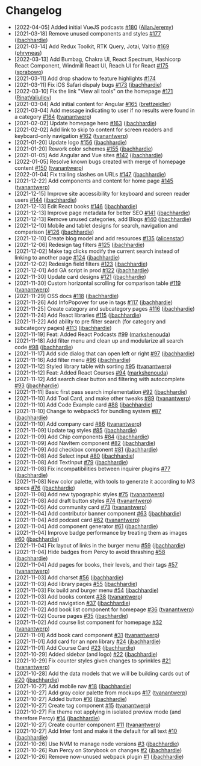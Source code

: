 # Changelog

- [2022-04-05] Added initial VueJS podcasts
  [\#180](https://github.com/thisdot/framework.dev/pull/180)
  ([AllanJeremy](https://github.com/AllanJeremy))
- [2021-03-18] Remove unused components and styles
  [\#177](https://github.com/thisdot/framework.dev/pull/177)
  ([jbachhardie](https://github.com/jbachhardie))
- [2021-03-14] Add Redux Toolkit, RTK Query, Jotai, Valtio
  [\#169](https://github.com/thisdot/framework.dev/pull/169)
  ([phryneas](https://github.com/phryneas))
- [2022-03-13] Add Bumbag, Chakra UI, React Spectrum, Hashicorp React Component,
  Windmill React UI, Reach UI for React
  [\#175](https://github.com/thisdot/framework.dev/pull/175)
  ([sprabowo](https://github.com/sprabowo))
- [2021-03-11] Add drop shadow to feature highlights
  [\#174](https://github.com/thisdot/framework.dev/pull/174)
- [2021-03-11] Fix iOS Safari dispaly bugs
  [\#173](https://github.com/thisdot/framework.dev/pull/173)
  ([jbachhardie](https://github.com/jbachhardie))
- [2022-03-10] Fix the link "View all tools" on the homepage
  [\#171](https://github.com/thisdot/framework.dev/pull/171)
  ([RinatValiullov](https://github.com/RinatValiullov))
- [2021-03-04] Add initial content for Angular
  [\#165](https://github.com/thisdot/framework.dev/pull/165)
  ([brettzeidler](https://github.com/brettzeidler))
- [2021-03-04] Add message indicating to user if no results were found in a
  category [\#164](https://github.com/thisdot/framework.dev/pull/164)
  ([tvanantwerp](https://github.com/tvanantwerp))
- [2021-02-02] Update homepage hero
  [\#163](https://github.com/thisdot/framework.dev/pull/163)
  ([jbachhardie](https://github.com/jbachhardie))
- [2021-02-02] Add link to skip to content for screen readers and keyboard-only
  navigation [\#162](https://github.com/thisdot/framework.dev/pull/162)
  ([tvanantwerp](https://github.com/tvanantwerp))
- [2021-01-20] Update logo
  [\#156](https://github.com/thisdot/framework.dev/pull/156)
  ([jbachhardie](https://github.com/jbachhardie))
- [2021-01-20] Rework color schemes
  [\#155](https://github.com/thisdot/framework.dev/pull/155)
  ([jbachhardie](https://github.com/jbachhardie))
- [2021-01-05] Add Angular and Vue sites
  [\#142](https://github.com/thisdot/framework.dev/pull/142)
  ([jbachhardie](https://github.com/jbachhardie))
- [2022-01-05] Resolve known bugs created with merge of homepage content
  [\#150](https://github.com/thisdot/framework.dev/pull/150)
  ([tvanantwerp](https://github.com/tvanantwerp))
- [2022-01-04] Fix trailing slashes on URLs
  [\#147](https://github.com/thisdot/framework.dev/pull/147)
  ([jbachhardie](https://github.com/jbachhardie))
- [2021-12-22] Add components and content for home page
  [\#145](https://github.com/thisdot/framework.dev/pull/145)
  ([tvanantwerp](https://github.com/tvanantwerp))
- [2021-12-15] Improve site accessibility for keyboard and screen reader users
  [\#144](https://github.com/thisdot/framework.dev/pull/144)
  ([jbachhardie](https://github.com/jbachhardie))
- [2021-12-13] Edit React books
  [\#146](https://github.com/thisdot/framework.dev/pull/146)
  ([jbachhardie](https://github.com/jbachhardie))
- [2021-12-13] Improve page metadata for better SEO
  [\#141](https://github.com/thisdot/framework.dev/pull/141)
  ([jbachhardie](https://github.com/jbachhardie))
- [2021-12-13] Remove unused categories, add Blogs
  [\#140](https://github.com/thisdot/framework.dev/pull/135)
  ([jbachhardie](https://github.com/jbachhardie))
- [2021-12-10] Mobile and tablet designs for search, navigation and comparison
  [\[#126](https://github.com/thisdot/framework.dev/issues/126)
  ([jbachhardie](https://github.com/jbachhardie))
- [2021-12-10] Create blog model and add resources
  [\#135](https://github.com/thisdot/framework.dev/pull/135)
  ([alicenstar](https://github.com/alicenstar))
- [2021-12-06] Redesign tag filters
  [\#125](https://github.com/thisdot/framework.dev/pull/125)
  ([jbachhardie](https://github.com/jbachhardie))
- [2021-12-02] Make tag clicks modify the current search instead of linking to
  another page [\#124](https://github.com/thisdot/framework.dev/pull/124)
  ([jbachhardie](https://github.com/jbachhardie))
- [2021-12-02] Redesign field filters
  [\#123](https://github.com/thisdot/framework.dev/pull/123)
  ([jbachhardie](https://github.com/jbachhardie))
- [2021-12-01] Add GA script in prod
  [\#122](https://github.com/thisdot/framework.dev/pull/122)
  ([jbachhardie](https://github.com/jbachhardie))
- [2021-11-30] Update card designs
  [\#121](https://github.com/thisdot/framework.dev/pull/121)
  ([jbachhardie](https://github.com/jbachhardie))
- [2021-11-30] Custom horizontal scrolling for comparison table
  [\#119](https://github.com/thisdot/framework.dev/pull/119)
  ([tvanantwerp](https://github.com/tvanantwerp))
- [2021-11-29] OSS docs
  [\#118](https://github.com/thisdot/framework.dev/pull/118)
  ([jbachhardie](https://github.com/jbachhardie))
- [2021-11-26] Add InfoPopover for use in tags
  [\#117](https://github.com/thisdot/framework.dev/pull/117)
  ([jbachhardie](https://github.com/jbachhardie))
- [2021-11-25] Create category and subcategory pages
  [\#116](https://github.com/thisdot/framework.dev/pull/116)
  ([jbachhardie](https://github.com/jbachhardie))
- [2021-11-24] Add React libraries
  [\#115](https://github.com/thisdot/framework.dev/pull/115)
  ([jbachhardie](https://github.com/jbachhardie))
- [2021-11-22] Add ability to pre filter search \(for category and subcategory
  pages\) [\#113](https://github.com/thisdot/framework.dev/pull/113)
  ([jbachhardie](https://github.com/jbachhardie))
- [2021-11-19] Feat: Added React Podcasts
  [\#99](https://github.com/thisdot/framework.dev/pull/99)
  ([markshenouda](https://github.com/markshenouda))
- [2021-11-18] Add filter menu and clean up and modularize all search code
  [\#98](https://github.com/thisdot/framework.dev/pull/98)
  ([jbachhardie](https://github.com/jbachhardie))
- [2021-11-17] Add side dialog that can open left or right
  [\#97](https://github.com/thisdot/framework.dev/pull/97)
  ([jbachhardie](https://github.com/jbachhardie))
- [2021-11-16] Add filter menu
  [\#96](https://github.com/thisdot/framework.dev/pull/96)
  ([jbachhardie](https://github.com/jbachhardie))
- [2021-11-12] Styled library table with sorting
  [\#95](https://github.com/thisdot/framework.dev/pull/95)
  ([tvanantwerp](https://github.com/tvanantwerp))
- [2021-11-12] Feat: Added React Courses
  [\#94](https://github.com/thisdot/framework.dev/pull/94)
  ([markshenouda](https://github.com/markshenouda))
- [2021-11-12] Add search clear button and filtering with autocomplete
  [\#93](https://github.com/thisdot/framework.dev/pull/93)
  ([jbachhardie](https://github.com/jbachhardie))
- [2021-11-11] Basic first pass search implementation
  [\#92](https://github.com/thisdot/framework.dev/pull/92)
  ([jbachhardie](https://github.com/jbachhardie))
- [2021-11-10] Add Tool Card, and make other tweaks
  [\#89](https://github.com/thisdot/framework.dev/pull/89)
  ([tvanantwerp](https://github.com/tvanantwerp))
- [2021-11-10] Add Code Example card
  [\#88](https://github.com/thisdot/framework.dev/pull/88)
  ([jbachhardie](https://github.com/jbachhardie))
- [2021-11-10] Change to webpack5 for bundling system
  [\#87](https://github.com/thisdot/framework.dev/pull/87)
  ([jbachhardie](https://github.com/jbachhardie))
- [2021-11-10] Add company card
  [\#86](https://github.com/thisdot/framework.dev/pull/86)
  ([tvanantwerp](https://github.com/tvanantwerp))
- [2021-11-09] Update tag styles
  [\#85](https://github.com/thisdot/framework.dev/pull/85)
  ([jbachhardie](https://github.com/jbachhardie))
- [2021-11-09] Add Chip components
  [\#84](https://github.com/thisdot/framework.dev/pull/84)
  ([jbachhardie](https://github.com/jbachhardie))
- [2021-11-09] Add NavItem component
  [\#82](https://github.com/thisdot/framework.dev/pull/82)
  ([jbachhardie](https://github.com/jbachhardie))
- [2021-11-09] Add checkbox component
  [\#81](https://github.com/thisdot/framework.dev/pull/81)
  ([jbachhardie](https://github.com/jbachhardie))
- [2021-11-08] Add Select input
  [\#80](https://github.com/thisdot/framework.dev/pull/80)
  ([jbachhardie](https://github.com/jbachhardie))
- [2021-11-08] Add TextInput
  [\#79](https://github.com/thisdot/framework.dev/pull/79)
  ([jbachhardie](https://github.com/jbachhardie))
- [2021-11-08] Fix incompatibilities between inquirer plugins
  [\#77](https://github.com/thisdot/framework.dev/pull/77)
  ([jbachhardie](https://github.com/jbachhardie))
- [2021-11-08] New color palette, with tools to generate it according to M3
  specs [\#76](https://github.com/thisdot/framework.dev/pull/76)
  ([jbachhardie](https://github.com/jbachhardie))
- [2021-11-08] Add new typographic styles
  [\#75](https://github.com/thisdot/framework.dev/pull/75)
  ([tvanantwerp](https://github.com/tvanantwerp))
- [2021-11-08] Add draft button styles
  [\#74](https://github.com/thisdot/framework.dev/pull/74)
  ([tvanantwerp](https://github.com/tvanantwerp))
- [2021-11-05] Add community card
  [\#73](https://github.com/thisdot/framework.dev/pull/73)
  ([tvanantwerp](https://github.com/tvanantwerp))
- [2021-11-04] Add contributor banner component
  [\#63](https://github.com/thisdot/framework.dev/pull/63)
  ([jbachhardie](https://github.com/jbachhardie))
- [2021-11-04] Add podcast card
  [\#62](https://github.com/thisdot/framework.dev/pull/62)
  ([tvanantwerp](https://github.com/tvanantwerp))
- [2021-11-04] Add component generator
  [\#61](https://github.com/thisdot/framework.dev/pull/61)
  ([jbachhardie](https://github.com/jbachhardie))
- [2021-11-04] Improve badge performance by treating them as images
  [\#60](https://github.com/thisdot/framework.dev/pull/60)
  ([jbachhardie](https://github.com/jbachhardie))
- [2021-11-04] Fix layout of links in the burger menu
  [\#59](https://github.com/thisdot/framework.dev/pull/59)
  ([jbachhardie](https://github.com/jbachhardie))
- [2021-11-04] Hide badges from Percy to avoid thrashing
  [\#58](https://github.com/thisdot/framework.dev/pull/58)
  ([jbachhardie](https://github.com/jbachhardie))
- [2021-11-04] Add pages for books, their levels, and their tags
  [\#57](https://github.com/thisdot/framework.dev/pull/57)
  ([tvanantwerp](https://github.com/tvanantwerp))
- [2021-11-03] Add charset
  [\#56](https://github.com/thisdot/framework.dev/pull/56)
  ([jbachhardie](https://github.com/jbachhardie))
- [2021-11-03] Add library pages
  [\#55](https://github.com/thisdot/framework.dev/pull/55)
  ([jbachhardie](https://github.com/jbachhardie))
- [2021-11-03] Fix build and burger menu
  [\#54](https://github.com/thisdot/framework.dev/pull/54)
  ([jbachhardie](https://github.com/jbachhardie))
- [2021-11-03] Add books content
  [\#38](https://github.com/thisdot/framework.dev/pull/38)
  ([tvanantwerp](https://github.com/tvanantwerp))
- [2021-11-02] Add navigation
  [\#37](https://github.com/thisdot/framework.dev/pull/37)
  ([jbachhardie](https://github.com/jbachhardie))
- [2021-11-02] Add book list component for homepage
  [\#36](https://github.com/thisdot/framework.dev/pull/36)
  ([tvanantwerp](https://github.com/tvanantwerp))
- [2021-11-02] Course pages
  [\#35](https://github.com/thisdot/framework.dev/pull/35)
  ([jbachhardie](https://github.com/jbachhardie))
- [2021-11-02] Add course list component for homepage
  [\#32](https://github.com/thisdot/framework.dev/pull/32)
  ([tvanantwerp](https://github.com/tvanantwerp))
- [2021-11-01] Add book card component
  [\#31](https://github.com/thisdot/framework.dev/pull/31)
  ([tvanantwerp](https://github.com/tvanantwerp))
- [2021-11-01] Add card for an npm library
  [\#24](https://github.com/thisdot/framework.dev/pull/24)
  ([jbachhardie](https://github.com/jbachhardie))
- [2021-11-01] Add Course Card
  [\#23](https://github.com/thisdot/framework.dev/pull/23)
  ([jbachhardie](https://github.com/jbachhardie))
- [2021-10-29] Added sidebar \(and logo\)
  [\#22](https://github.com/thisdot/framework.dev/pull/22)
  ([jbachhardie](https://github.com/jbachhardie))
- [2021-10-29] Fix counter styles given changes to sprinkles
  [\#21](https://github.com/thisdot/framework.dev/pull/21)
  ([tvanantwerp](https://github.com/tvanantwerp))
- [2021-10-28] Add the data models that we will be building cards out of
  [\#20](https://github.com/thisdot/framework.dev/pull/20)
  ([jbachhardie](https://github.com/jbachhardie))
- [2021-10-27] Add mobile nav
  [\#18](https://github.com/thisdot/framework.dev/pull/18)
  ([jbachhardie](https://github.com/jbachhardie))
- [2021-10-27] Add gray color palette from mockups
  [\#17](https://github.com/thisdot/framework.dev/pull/17)
  ([tvanantwerp](https://github.com/tvanantwerp))
- [2021-10-27] Added button
  [\#16](https://github.com/thisdot/framework.dev/pull/16)
  ([jbachhardie](https://github.com/jbachhardie))
- [2021-10-27] Create tag component
  [\#15](https://github.com/thisdot/framework.dev/pull/15)
  ([tvanantwerp](https://github.com/tvanantwerp))
- [2021-10-27] Fix theme not applying in isolated preview mode \(and therefore
  Percy\) [\#14](https://github.com/thisdot/framework.dev/pull/14)
  ([jbachhardie](https://github.com/jbachhardie))
- [2021-10-27] Create counter component
  [\#11](https://github.com/thisdot/framework.dev/pull/11)
  ([tvanantwerp](https://github.com/tvanantwerp))
- [2021-10-27] Add Inter font and make it the default for all text
  [\#10](https://github.com/thisdot/framework.dev/pull/10)
  ([jbachhardie](https://github.com/jbachhardie))
- [2021-10-26] Use NVM to manage node versions
  [\#3](https://github.com/thisdot/framework.dev/pull/3)
  ([jbachhardie](https://github.com/jbachhardie))
- [2021-10-26] Run Percy on Storybook on changes
  [\#2](https://github.com/thisdot/framework.dev/pull/2)
  ([jbachhardie](https://github.com/jbachhardie))
- [2021-10-26] Remove now-unused webpack plugin
  [\#1](https://github.com/thisdot/framework.dev/pull/1)
  ([jbachhardie](https://github.com/jbachhardie))
